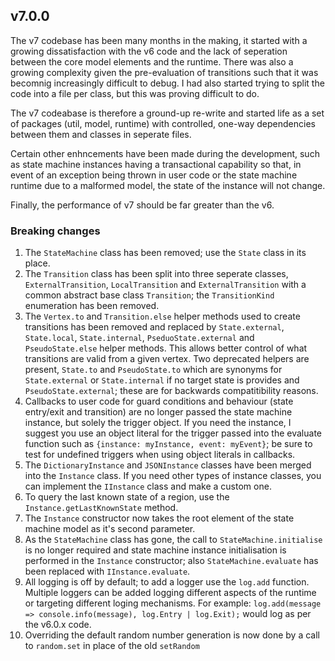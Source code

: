 ## v7.0.0
The v7 codebase has been many months in the making, it started with a growing dissatisfaction with the v6 code and the lack of seperation between the core model elements and the runtime. There was also a growing complexity given the pre-evaluation of transitions such that it was becomnig increasingly difficult to debug. I had also started trying to split the code into a file per class, but this was proving difficult to do.

The v7 codeabase is therefore a ground-up re-write and started life as a set of packages (util, model, runtime) with controlled, one-way dependencies between them and classes in seperate files.

Certain other enhncements have been made during the development, such as state machine instances having a transactional capability so that, in event of an exception being thrown in user code or the state machine runtime due to a malformed model, the state of the instance will not change.

Finally, the performance of v7 should be far greater than the v6.

### Breaking changes
1. The ```StateMachine``` class has been removed; use the ```State``` class in its place.
2. The ```Transition``` class has been split into three seperate classes, ```ExternalTransition```, ```LocalTransition``` and ```ExternalTransition``` with a common abstract base class ```Transition```; the ```TransitionKind``` enumeration has been removed.
3. The ```Vertex.to``` and ```Transition.else``` helper methods used to create transitions has been removed and replaced by ```State.external```, ```State.local```, ```State.internal```, ```PseduoState.external``` and ```PseudoState.else``` helper methods. This allows better control of what transitions are valid from a given vertex. Two deprecated helpers are present, ```State.to``` and ```PseudoState.to``` which are synonyms for ```State.external``` or ```State.internal``` if no target state is provides and ```PseudoState.external```; these are for backwards compatitibility reasons.
4. Callbacks to user code for guard conditions and behaviour (state entry/exit and transition) are no longer passed the state machine instance, but solely the trigger object. If you need the instance, I suggest you use an object literal for the trigger passed into the evaluate function such as ```{instance: myInstance, event: myEvent}```; be sure to test for undefined triggers when using object literals in callbacks.
5. The ```DictionaryInstance``` and ```JSONInstance``` classes have been merged into the ```Instance``` class. If you need other types of instance classes, you can implement the ```IInstance``` class and make a custom one.
6. To query the last known state of a region, use the ```Instance.getLastKnownState``` method.
7. The ```Instance``` constructor now takes the root element of the state machine model as it's second parameter.
8. As the ```StateMachine``` class has gone, the call to ```StateMachine.initialise``` is no longer required and state machine instance initialisation is performed in the ```Instance``` constructor; also ```StateMachine.evaluate``` has been replaced with ```IInstance.evaluate```.
9. All logging is off by default; to add a logger use the ```log.add``` function. Multiple loggers can be added logging different aspects of the runtime or targeting different loging mechanisms. For example: ```log.add(message => console.info(message), log.Entry | log.Exit);``` would log as per the v6.0.x code.
10. Overriding the default random number generation is now done by a call to ```random.set``` in place of the old ```setRandom```
